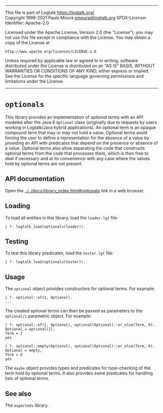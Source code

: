 ________________________________________________________________________

This file is part of Logtalk <https://logtalk.org/>  
Copyright 1998-2021 Paulo Moura <pmoura@logtalk.org>
SPDX-License-Identifier: Apache-2.0

Licensed under the Apache License, Version 2.0 (the "License");
you may not use this file except in compliance with the License.
You may obtain a copy of the License at

    http://www.apache.org/licenses/LICENSE-2.0

Unless required by applicable law or agreed to in writing, software
distributed under the License is distributed on an "AS IS" BASIS,
WITHOUT WARRANTIES OR CONDITIONS OF ANY KIND, either express or implied.
See the License for the specific language governing permissions and
limitations under the License.
________________________________________________________________________


`optionals`
===========

This library provides an implementation of *optional terms* with an API
modeled after the Java 8 `Optional` class (originally due to requests by
users working in Logtalk/Java hybrid applications). An optional term is
an opaque compound term that may or may not hold a value. Optional terms
avoid forcing the user to define a representation for the absence of a value
by providing an API with predicates that depend on the presence or absence
of a value. Optional terms also allow separating the code that constructs
optional terms from the code that processes them, which is then free to
deal if necessary and at its convenience with any case where the values
hold by optional terms are not present.


API documentation
-----------------

Open the [../../docs/library_index.html#optionals](../../docs/library_index.html#optionals)
link in a web browser.


Loading
-------

To load all entities in this library, load the `loader.lgt` file:

	| ?- logtalk_load(optionals(loader)).


Testing
-------

To test this library predicates, load the `tester.lgt` file:

	| ?- logtalk_load(optionals(tester)).


Usage
-----

The `optional` object provides constructors for optional terms. For example:

	| ?- optional::of(1, Optional).
	...

The created optional terms can then be passed as parameters to the `optional/1`
parametric object. For example:

	| ?- optional::of(1, Optional), optional(Optional)::or_else(Term, 0).
	Optional = optional(1),
	Term = 1
	yes

	| ?- optional::empty(Optional), optional(Optional)::or_else(Term, 0).
	Optional = empty,
	Term = 0
	yes

The `maybe` object provides types and predicates for type-checking of the
term hold by optional terms. It also provides some  predicates for handling
lists of optional terms.


See also
--------

The `expecteds` library.
